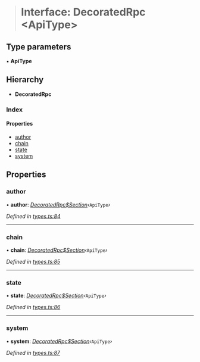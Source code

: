 > # Interface: DecoratedRpc <**ApiType**>

## Type parameters

▪ **ApiType**

## Hierarchy

* **DecoratedRpc**

### Index

#### Properties

* [author](_types_.decoratedrpc.md#author)
* [chain](_types_.decoratedrpc.md#chain)
* [state](_types_.decoratedrpc.md#state)
* [system](_types_.decoratedrpc.md#system)

## Properties

###  author

• **author**: *[DecoratedRpc$Section](_types_.decoratedrpc_section.md)‹*`ApiType`*›*

*Defined in [types.ts:84](https://github.com/polkadot-js/api/blob/5a1c79a/packages/api/src/types.ts#L84)*

___

###  chain

• **chain**: *[DecoratedRpc$Section](_types_.decoratedrpc_section.md)‹*`ApiType`*›*

*Defined in [types.ts:85](https://github.com/polkadot-js/api/blob/5a1c79a/packages/api/src/types.ts#L85)*

___

###  state

• **state**: *[DecoratedRpc$Section](_types_.decoratedrpc_section.md)‹*`ApiType`*›*

*Defined in [types.ts:86](https://github.com/polkadot-js/api/blob/5a1c79a/packages/api/src/types.ts#L86)*

___

###  system

• **system**: *[DecoratedRpc$Section](_types_.decoratedrpc_section.md)‹*`ApiType`*›*

*Defined in [types.ts:87](https://github.com/polkadot-js/api/blob/5a1c79a/packages/api/src/types.ts#L87)*